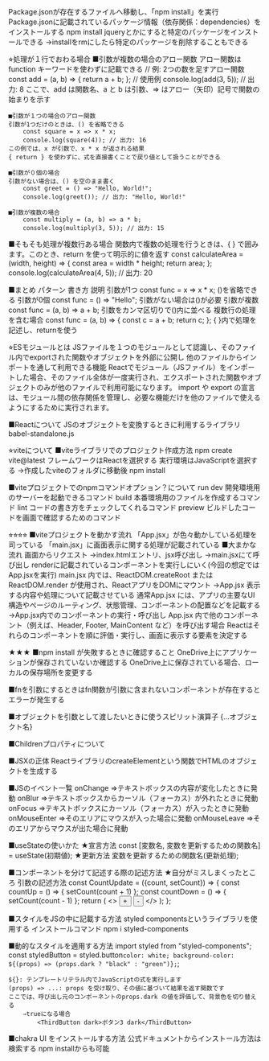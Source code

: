 
Package.jsonが存在するファイルへ移動し、「npm install」を実行
	Package.jsonに記載されているパッケージ情報（依存関係：dependencies）をインストールする
	npm install jqueryとかにすると特定のパッケージをインストールできる
		→installをrmにしたら特定のパッケージを削除することもできる

⭐︎処理が１行でおわる場合
	■引数が複数の場合のアロー関数
	アロー関数は function キーワードを使わずに記載できる
		// 例: 2つの数を足すアロー関数
		const add = (a, b) => {
			return a + b; 
		}; 
		// 使用例 
		console.log(add(3, 5)); // 出力: 8
	ここで、add は関数名、a と b は引数、=> はアロー（矢印）記号で関数の始まりを示す

	■引数が１つの場合のアロー関数
	引数が1つだけのときは、() を省略できる
		const square = x => x * x; 
		console.log(square(4)); // 出力: 16
	この例では、x が引数で、x * x が返される結果
	{ return } を使わずに、式を直接書くことで戻り値として扱うことができる

	■引数が０個の場合
	引数がない場合は、() を空のまま書く
		const greet = () => "Hello, World!"; 
		console.log(greet()); // 出力: "Hello, World!"

	■引数が複数の場合
		const multiply = (a, b) => a * b; 
		console.log(multiply(3, 5)); // 出力: 15

■そもそも処理が複数行ある場合
関数内で複数の処理を行うときは、{ } で囲みます。このとき、return を使って明示的に値を返す
	const calculateArea = (width, height) => { 
		const area = width * height; 
		return area; 
		}; 
	console.log(calculateArea(4, 5)); // 出力: 20

■まとめ
パターン	書き方	説明
引数が1つ	const func = x => x * x;	()を省略できる
引数が0個	const func = () => "Hello";	引数がない場合は()が必要
引数が複数	const func = (a, b) => a + b;	引数をカンマ区切りで()内に並べる
複数行の処理を含む場合	const func = (a, b) => { const c = a + b; return c; };	{ }内で処理を記述し、returnを使う

⭐︎ESモジュールとは
JSファイルを１つのモジュールとして認識し、そのファイル内でexportされた関数やオブジェクトを外部に公開し
他のファイルからインポートを通して利用できる機能
Reactでモジュール（JSファイル）をインポートした場合、そのファイル全体が一度実行され、エクスポートされた関数やオブジェクトのみが他のファイルで利用可能になります。 import や export の宣言は、モジュール間の依存関係を管理し、必要な機能だけを他のファイルで使えるようにするために実行されます。


■Reactについて
JSのオブジェクトを変換するときに利用するライブラリ
	babel-standalone.js

⭐︎viteについて
■viteライブラリでのプロジェクト作成方法
	npm create vite@latest
		フレームワークはReactを選択する
		実行環境はJavaScriptを選択する
	→作成したviteのフォルダに移動後
		npm install

■viteプロジェクトでのnpmコマンドオプション？について
	run dev
		開発環境用のサーバーを起動できるコマンド
	build
		本番環境用のファイルを作成するコマンド
	lint
		コードの書き方をチェックしてくれるコマンド
	preview
		ビルドしたコードを画面で確認するためのコマンド

⭐︎⭐︎⭐︎⭐︎
■viteプロジェクトを動かす流れ
	「App.jsx」が色々動かしている処理を司っている
	「main.jsx」に画面表示に関する処理が記載されている
	■大まかな流れ
		画面からリクエスト
		→index.htmlエントリ、jsx呼び出し
		→main.jsxにて呼び出し
			renderに記載されているコンポーネントを実行しにいく(今回の想定ではApp.jsxを実行)
				main.jsx 内では、ReactDOM.createRoot または ReactDOM.render が使用され、ReactアプリをDOMにマウント
		→App.jsx
			表示する内容や処理について記載させている
				通常App.jsx には、アプリの主要なUI構造やページのルーティング、状態管理、コンポーネントの配置などを記載する
		→App.jsx内でのコンポーネントの実行・呼び出し
			App.jsx 内で他のコンポーネント（例えば、Header, Footer, MainContent など）を呼び出す場合
			Reactはそれらのコンポーネントを順に評価・実行し、画面に表示する要素を決定する

★★★
■npm install が失敗するときに確認すること
	OneDrive上にアプリケーションが保存されていないか確認する
	OneDrive上に保存されている場合、ローカルの保存場所を変更する

■fnを引数にするときはfn関数が引数に含まれないコンポーネントが存在するとエラーが発生する

■オブジェクトを引数として渡したいときに使うスピリット演算子
	{...オブジェクト名}

■Childrenプロパティについて

■JSXの正体
	ReactライブラリのcreateElementという関数でHTMLのオブジェクトを生成する

■JSのイベント一覧
	onChange
		⇒テキストボックスの内容が変化したときに発動
	onBlur
		⇒テキストボックスからカーソル（フォーカス）が外れたときに発動
	onFocus
		⇒テキストボックスにカーソル（フォーカス）が入ったときに発動
	onMouseEnter
		⇒そのエリアにマウスが入った場合に発動
	onMouseLeave
		⇒そのエリアからマウスが出た場合に発動

■useStateの使いかた
	★宣言方法
		const [変数名, 変数を更新するための関数名] = useState(初期値);
	★更新方法
		変数を更新するための関数名(更新処理);

■コンポーネントを分けて記述する際の記述方法
	★自分がミスしまくったところ
		引数の記述方法
		const CountUpdate = ({count, setCount}) => {
			const countUp = () => {
				setCount(count + 1)
			};
			const countDown = () => {
				setCount(count - 1) 
			};
			return (
				<>
				<button onClick={countUp}>+</button>
				<button onClick={countDown}>-</button>
				</>
			);
		};

■スタイルをJSの中に記載する方法
	styled componentsというライブラリを使用する
		インストールコマンド
			npm i styled-components
	
■動的なスタイルを適用する方法
	import styled from "styled-components";
	const styledButton = styled.button`
		color: white;
	background-color: ${(props) => (props.dark ? "black" : "green")};
	`;

	${}: テンプレートリテラル内でJavaScriptの式を実行します
	(props) => ...: props を受け取り、その値に基づいて結果を返す関数です
	ここでは、呼び出し元のコンポーネントのprops.dark の値を評価して、背景色を切り替える
		⇒trueになる場合
			<ThirdButton dark>ボタン3 dark</ThirdButton>

■chakra UI をインストールする方法
	公式ドキュメントからインストール方法は検索する
	npm installからも可能
	
